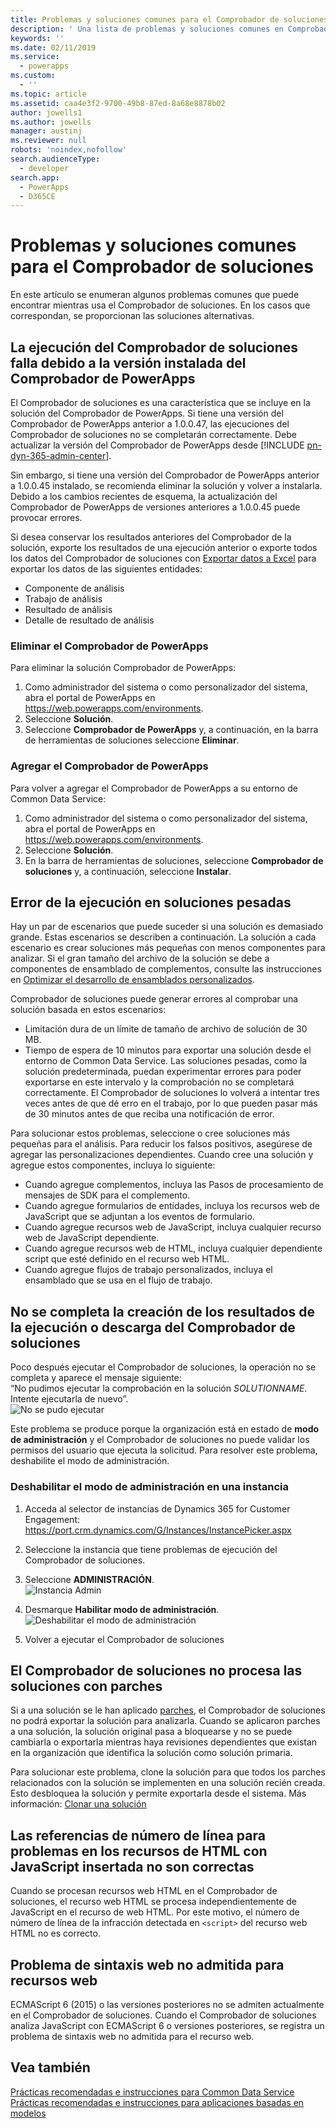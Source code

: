 ```yaml
---
title: Problemas y soluciones comunes para el Comprobador de soluciones | Microsoft Docs
description: ' Una lista de problemas y soluciones comunes en Comprobador de soluciones'
keywords: ''
ms.date: 02/11/2019
ms.service:
  - powerapps
ms.custom:
  - ''
ms.topic: article
ms.assetid: caa4e3f2-9700-49b8-87ed-8a68e8878b02
author: jowells1
ms.author: jowells
manager: austinj
ms.reviewer: null
robots: 'noindex,nofollow'
search.audienceType:
  - developer
search.app:
  - PowerApps
  - D365CE
---
```

# <a name="common-issues-and-resolutions-for-solution-checker"></a>Problemas y soluciones comunes para el Comprobador de soluciones

En este artículo se enumeran algunos problemas comunes que puede encontrar mientras usa el Comprobador de soluciones. En los casos que correspondan, se proporcionan las soluciones alternativas.

## <a name="solution-checker-runs-fail-due-to-powerapps-checker-version-installed"></a>La ejecución del Comprobador de soluciones falla debido a la versión instalada del Comprobador de PowerApps
El Comprobador de soluciones es una característica que se incluye en la solución del Comprobador de PowerApps.  Si tiene una versión del Comprobador de PowerApps anterior a 1.0.0.47, las ejecuciones del Comprobador de soluciones no se completarán correctamente. Debe actualizar la versión del Comprobador de PowerApps desde [!INCLUDE [pn-dyn-365-admin-center](../../includes/pn-dyn-365-admin-center.md)]. 

Sin embargo, si tiene una versión del Comprobador de PowerApps anterior a 1.0.0.45 instalado, se recomienda eliminar la solución y volver a instalarla. Debido a los cambios recientes de esquema, la actualización del Comprobador de PowerApps de versiones anteriores a 1.0.0.45 puede provocar errores.

Si desea conservar los resultados anteriores del Comprobador de la solución, exporte los resultados de una ejecución anterior o exporte todos los datos del Comprobador de soluciones con [Exportar datos a Excel](../../user/export-data-excel.md) para exportar los datos de las siguientes entidades:

- Componente de análisis
- Trabajo de análisis
- Resultado de análisis
- Detalle de resultado de análisis

### <a name="delete-powerapps-checker"></a>Eliminar el Comprobador de PowerApps

Para eliminar la solución Comprobador de PowerApps:

1. Como administrador del sistema o como personalizador del sistema, abra el portal de PowerApps en https://web.powerapps.com/environments.
2. Seleccione **Solución**.
3. Seleccione **Comprobador de PowerApps** y, a continuación, en la barra de herramientas de soluciones seleccione **Eliminar**.

### <a name="add-powerapps-checker"></a>Agregar el Comprobador de PowerApps

Para volver a agregar el Comprobador de PowerApps a su entorno de Common Data Service:

1. Como administrador del sistema o como personalizador del sistema, abra el portal de PowerApps en https://web.powerapps.com/environments.
2. Seleccione **Solución**.
3. En la barra de herramientas de soluciones, seleccione **Comprobador de soluciones** y, a continuación, seleccione **Instalar**.

## <a name="runs-on-large-solutions-fail"></a>Error de la ejecución en soluciones pesadas

Hay un par de escenarios que puede suceder si una solución es demasiado grande. Estas escenarios se describen a continuación. La solución a cada escenario es crear soluciones más pequeñas con menos componentes para analizar. Si el gran tamaño del archivo de la solución se debe a componentes de ensamblado de complementos, consulte las instrucciones en [Optimizar el desarrollo de ensamblados personalizados](../../developer/common-data-service/best-practices/business-logic/optimize-assembly-development.md).

Comprobador de soluciones puede generar errores al comprobar una solución basada en estos escenarios:
- Limitación dura de un límite de tamaño de archivo de solución de 30 MB.  
- Tiempo de espera de 10 minutos para exportar una solución desde el entorno de Common Data Service. Las soluciones pesadas, como la solución predeterminada, puedan experimentar errores para poder exportarse en este intervalo y la comprobación no se completará correctamente. El Comprobador de soluciones lo volverá a intentar tres veces antes de que dé erro en el trabajo, por lo que pueden pasar más de 30 minutos antes de que reciba una notificación de error.

Para solucionar estos problemas, seleccione o cree soluciones más pequeñas para el análisis. Para reducir los falsos positivos, asegúrese de agregar las personalizaciones dependientes. Cuando cree una solución y agregue estos componentes, incluya lo siguiente:

- Cuando agregue complementos, incluya las Pasos de procesamiento de mensajes de SDK para el complemento.
- Cuando agregue formularios de entidades, incluya los recursos web de JavaScript que se adjuntan a los eventos de formulario.  
- Cuando agregue recursos web de JavaScript, incluya cualquier recurso web de JavaScript dependiente.
- Cuando agregue recursos web de HTML, incluya cualquier dependiente script que esté definido en el recurso web HTML.
- Cuando agregue flujos de trabajo personalizados, incluya el ensamblado que se usa en el flujo de trabajo.

## <a name="solution-checker-run-or-download-results-dont-complete"></a>No se completa la creación de los resultados de la ejecución o descarga del Comprobador de soluciones 
Poco después ejecutar el Comprobador de soluciones, la operación no se completa y aparece el mensaje siguiente:<br />
“No pudimos ejecutar la comprobación en la solución *SOLUTIONNAME*. Intente ejecutarla de nuevo”. <br />
![No se pudo ejecutar](media/solution-checker-werent-able-to-run.png)

Este problema se produce porque la organización está en estado de **modo de administración** y el Comprobador de soluciones no puede validar los permisos del usuario que ejecuta la solicitud. Para resolver este problema, deshabilite el modo de administración. 

### <a name="disable-administration-mode-for-an-instance"></a>Deshabilitar el modo de administración en una instancia
1. Acceda al selector de instancias de Dynamics 365 for Customer Engagement: https://port.crm.dynamics.com/G/Instances/InstancePicker.aspx
2. Seleccione la instancia que tiene problemas de ejecución del Comprobador de soluciones.
3. Seleccione **ADMINISTRACIÓN**.<br />
![Instancia Admin](media/solution-checker-instance-admin.png)

4. Desmarque **Habilitar modo de administración**. <br />
![Deshabilitar el modo de administración](media/solution-checker-instance-disable-admin-mode.png)

5. Volver a ejecutar el Comprobador de soluciones

## <a name="solution-checker-will-not-process-patched-solutions"></a>El Comprobador de soluciones no procesa las soluciones con parches

Si a una solución se le han aplicado [parches](https://docs.microsoft.com/powerapps/developer/common-data-service/create-patches-simplify-solution-updates), el Comprobador de soluciones no podrá exportar la solución para analizarla. Cuando se aplicaron parches a una solución, la solución original pasa a bloquearse y no se puede cambiarla o exportarla mientras haya revisiones dependientes que existan en la organización que identifica la solución como solución primaria.

Para solucionar este problema, clone la solución para que todos los parches relacionados con la solución se implementen en una solución recién creada. Esto desbloquea la solución y permite exportarla desde el sistema. Más información: [Clonar una solución](use-segmented-solutions-patches-simplify-updates.md#clone-a-solution)

## <a name="line-number-references-for-issues-in-html-resources-with-embedded-javascript-are-not-correct"></a>Las referencias de número de línea para problemas en los recursos de HTML con JavaScript insertada no son correctas 

Cuando se procesan recursos web HTML en el Comprobador de soluciones, el recurso web HTML se procesa independientemente de JavaScript en el recurso de web HTML. Por este motivo, el número de número de línea de la infracción detectada en `<script>` del recurso web HTML no es correcto.

## <a name="web-unsupported-syntax-issue-for-web-resources"></a>Problema de sintaxis web no admitida para recursos web

ECMAScript 6 (2015) o las versiones posteriores no se admiten actualmente en el Comprobador de soluciones. Cuando el Comprobador de soluciones analiza JavaScript con ECMAScript 6 o versiones posteriores, se registra un problema de sintaxis web no admitida para el recurso web.  

## <a name="see-also"></a>Vea también
[Prácticas recomendadas e instrucciones para Common Data Service](../../developer/common-data-service/best-practices/index.md)<br />
[Prácticas recomendadas e instrucciones para aplicaciones basadas en modelos](../../developer/model-driven-apps/best-practices/index.md)<br />
